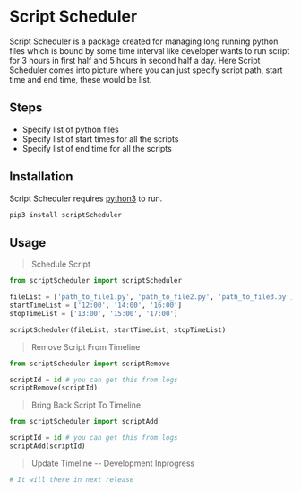 # Script Scheduler

Script Scheduler is a package created for managing long running python files which is bound by some time interval like developer wants to run script for 3 hours in first half and 5 hours in second half a day. Here Script Scheduler comes into picture where you can just specify script path, start time and end time, these would be list.

## Steps

- Specify list of python files
- Specify list of start times for all the scripts
- Specify list of end time for all the scripts

## Installation

Script Scheduler requires [python3](https://www.python.org/downloads/) to run.

```sh
pip3 install scriptScheduler
```
## Usage

> Schedule Script

```python
from scriptScheduler import scriptScheduler

fileList = ['path_to_file1.py', 'path_to_file2.py', 'path_to_file3.py']
startTimeList = ['12:00', '14:00', '16:00']
stopTimeList = ['13:00', '15:00', '17:00']

scriptScheduler(fileList, startTimeList, stopTimeList)
```

> Remove Script From Timeline

```python
from scriptScheduler import scriptRemove

scriptId = id # you can get this from logs
scriptRemove(scriptId)
```

> Bring Back Script To Timeline

```python
from scriptScheduler import scriptAdd

scriptId = id # you can get this from logs
scriptAdd(scriptId)
```

> Update Timeline -- Development Inprogress

```python
# It will there in next release
```